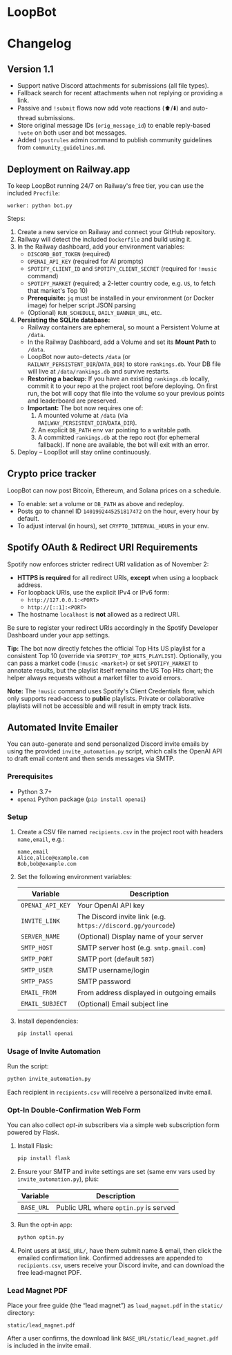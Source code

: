 # LoopBot
# Changelog

## Version 1.1

- Support native Discord attachments for submissions (all file types).
- Fallback search for recent attachments when not replying or providing a link.
- Passive and `!submit` flows now add vote reactions (⬆️/⬇️) and auto-thread submissions.
- Store original message IDs (`orig_message_id`) to enable reply-based `!vote` on both user and bot messages.
- Added `!postrules` admin command to publish community guidelines from `community_guidelines.md`.

## Deployment on Railway.app

To keep LoopBot running 24/7 on Railway's free tier, you can use the included `Procfile`:

```
worker: python bot.py
```

Steps:
1. Create a new service on Railway and connect your GitHub repository.
2. Railway will detect the included `Dockerfile` and build using it.
4. In the Railway dashboard, add your environment variables:
   - `DISCORD_BOT_TOKEN` (required)
   - `OPENAI_API_KEY` (required for AI prompts)
   - `SPOTIFY_CLIENT_ID` and `SPOTIFY_CLIENT_SECRET` (required for `!music` command)
   - `SPOTIFY_MARKET` (required; a 2-letter country code, e.g. `US`, to fetch that market's Top 10)
   - **Prerequisite:** `jq` must be installed in your environment (or Docker image) for helper script JSON parsing
   - (Optional) `RUN_SCHEDULE`, `DAILY_BANNER_URL`, etc.
5. **Persisting the SQLite database:**
   - Railway containers are ephemeral, so mount a Persistent Volume at `/data`.
   - In the Railway Dashboard, add a Volume and set its **Mount Path** to `/data`.
   - LoopBot now auto-detects `/data` (or `RAILWAY_PERSISTENT_DIR`/`DATA_DIR`) to store `rankings.db`.
     Your DB file will live at `/data/rankings.db` and survive restarts.
   - **Restoring a backup:** If you have an existing `rankings.db` locally, commit it to your repo
     at the project root before deploying. On first run, the bot will copy that file into
     the volume so your previous points and leaderboard are preserved.
   - **Important:** The bot now requires one of:
     1. A mounted volume at `/data` (via `RAILWAY_PERSISTENT_DIR`/`DATA_DIR`).
     2. An explicit `DB_PATH` env var pointing to a writable path.
     3. A committed `rankings.db` at the repo root (for ephemeral fallback).
     If none are available, the bot will exit with an error.
5. Deploy – LoopBot will stay online continuously.

## Crypto price tracker
LoopBot can now post Bitcoin, Ethereum, and Solana prices on a schedule.
- To enable: set a volume or `DB_PATH` as above and redeploy.
- Posts go to channel ID `1401992445251817472` on the hour, every hour by default.
- To adjust interval (in hours), set `CRYPTO_INTERVAL_HOURS` in your env.

## Spotify OAuth & Redirect URI Requirements

Spotify now enforces stricter redirect URI validation as of November 2:

- **HTTPS is required** for all redirect URIs, **except** when using a loopback address.
- For loopback URIs, use the explicit IPv4 or IPv6 form:
  - `http://127.0.0.1:<PORT>`
  - `http://[::1]:<PORT>`
- The hostname `localhost` is **not** allowed as a redirect URI.

Be sure to register your redirect URIs accordingly in the Spotify Developer Dashboard under your app settings.

**Tip:** The bot now directly fetches the official Top Hits US playlist for a consistent Top 10 (override via `SPOTIFY_TOP_HITS_PLAYLIST`).
   Optionally, you can pass a market code (`!music <market>`) or set `SPOTIFY_MARKET` to annotate results, but the playlist itself remains the US Top Hits chart; the helper always requests without a market filter to avoid errors.

**Note:** The `!music` command uses Spotify's Client Credentials flow, which only supports read‑access to **public** playlists. Private or collaborative playlists will not be accessible and will result in empty track lists.

## Automated Invite Emailer

You can auto-generate and send personalized Discord invite emails by using the provided `invite_automation.py` script, which calls the OpenAI API to draft email content and then sends messages via SMTP.

### Prerequisites

- Python 3.7+
- `openai` Python package (`pip install openai`)

### Setup

1. Create a CSV file named `recipients.csv` in the project root with headers `name,email`, e.g.:

   ```csv
   name,email
   Alice,alice@example.com
   Bob,bob@example.com
   ```

2. Set the following environment variables:

   | Variable          | Description                                                  |
   |-------------------|--------------------------------------------------------------|
   | `OPENAI_API_KEY`  | Your OpenAI API key                                          |
   | `INVITE_LINK`     | The Discord invite link (e.g. `https://discord.gg/yourcode`) |
   | `SERVER_NAME`     | (Optional) Display name of your server                       |
   | `SMTP_HOST`       | SMTP server host (e.g. `smtp.gmail.com`)                     |
   | `SMTP_PORT`       | SMTP port (default `587`)                                    |
   | `SMTP_USER`       | SMTP username/login                                          |
   | `SMTP_PASS`       | SMTP password                                                |
   | `EMAIL_FROM`      | From address displayed in outgoing emails                    |
   | `EMAIL_SUBJECT`   | (Optional) Email subject line                                |

3. Install dependencies:

   ```bash
   pip install openai
   ```

### Usage of Invite Automation

Run the script:

```bash
python invite_automation.py
```

Each recipient in `recipients.csv` will receive a personalized invite email.

### Opt-In Double-Confirmation Web Form

You can also collect *opt-in* subscribers via a simple web subscription form powered by Flask.

1. Install Flask:

   ```bash
   pip install flask
   ```

2. Ensure your SMTP and invite settings are set (same env vars used by `invite_automation.py`), plus:

   | Variable   | Description                            |
   |------------|----------------------------------------|
   | `BASE_URL` | Public URL where `optin.py` is served  |

3. Run the opt-in app:

   ```bash
   python optin.py
   ```

4. Point users at `BASE_URL/`, have them submit name & email, then click the emailed confirmation link.
   Confirmed addresses are appended to `recipients.csv`, users receive your Discord invite,
   and can download the free lead‑magnet PDF.

### Lead Magnet PDF

Place your free guide (the “lead magnet”) as `lead_magnet.pdf` in the `static/` directory:

```
static/lead_magnet.pdf
```

After a user confirms, the download link `BASE_URL/static/lead_magnet.pdf` is included in the invite email.
